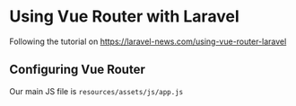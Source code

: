 # Using Vue Router with Laravel

Following the tutorial on https://laravel-news.com/using-vue-router-laravel

## Configuring Vue Router

Our main JS file is `resources/assets/js/app.js`
